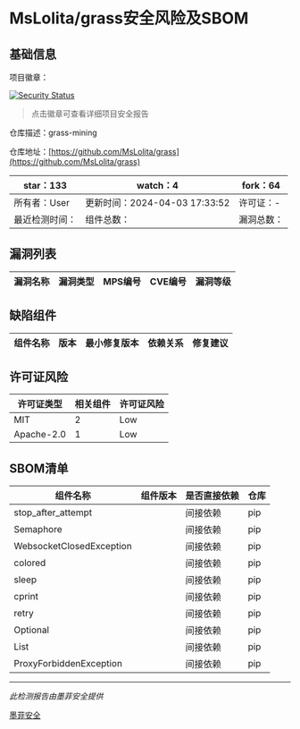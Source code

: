 # MsLolita/grass安全风险及SBOM

## 基础信息

项目徽章：

[![Security Status](https://www.murphysec.com/platform3/v31/badge/1775595104852713472.svg)](https://www.murphysec.com/console/report/1774867536906027008/1775595104852713472)

> 点击徽章可查看详细项目安全报告

仓库描述：grass-mining

仓库地址：[https://github.com/MsLolita/grass](https://github.com/MsLolita/grass)

| star：133 | watch：4 | fork：64 |
| ----------- | -------------- | ------------ |
| 所有者：User | 更新时间：2024-04-03 17:33:52 | 许可证：- |
| 最近检测时间： | 组件总数： | 漏洞总数： |




## 漏洞列表

| 漏洞名称 | 漏洞类型 | MPS编号 | CVE编号 | 漏洞等级 |
| ------- | ------ | ------- | ------ | ----- |





## 缺陷组件

| 组件名称 | 版本 | 最小修复版本 | 依赖关系 | 修复建议 |
| -------- | ---- | ------------ | -------- | -------- |





## 许可证风险

| 许可证类型 | 相关组件 | 许可证风险 |
| ---------- | -------- | ---------- |
|MIT|2|Low|
|Apache-2.0|1|Low|




## SBOM清单

| 组件名称 | 组件版本 | 是否直接依赖 | 仓库 |
| -------- | -------- | ------------ | ---- |
|stop_after_attempt||间接依赖|pip|
|Semaphore||间接依赖|pip|
|WebsocketClosedException||间接依赖|pip|
|colored||间接依赖|pip|
|sleep||间接依赖|pip|
|cprint||间接依赖|pip|
|retry||间接依赖|pip|
|Optional||间接依赖|pip|
|List||间接依赖|pip|
|ProxyForbiddenException||间接依赖|pip|


------

*此检测报告由墨菲安全提供*

[墨菲安全](www.murphysec.com)